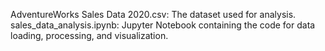 AdventureWorks Sales Data 2020.csv: The dataset used for analysis.
sales_data_analysis.ipynb: Jupyter Notebook containing the code for data loading, processing, and visualization.

